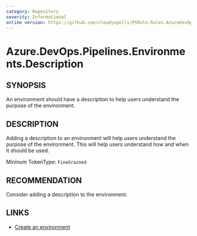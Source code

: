 ```yaml
---
category: Repository
severity: Informational
online version: https://github.com/cloudyspells/PSRule.Rules.AzureDevOps/blob/main/src/PSRule.Rules.AzureDevOps/en/Azure.DevOps.Pipelines.Environments.Description.md
---
```


# Azure.DevOps.Pipelines.Environments.Description

## SYNOPSIS

An environment should have a description to help users understand the purpose
of the environment.

## DESCRIPTION

Adding a description to an environment will help users understand the purpose
of the environment. This will help users understand how and when it should be
used.

Mininum TokenType: `FineGrained`

## RECOMMENDATION

Consider adding a description to the environment.

## LINKS

- [Create an environment](https://docs.microsoft.com/en-us/azure/devops/pipelines/process/environments?view=azure-devops&tabs=yaml#create-an-environment)
